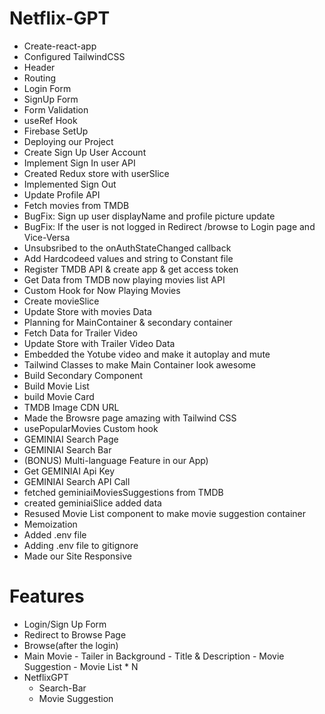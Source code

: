 # Netflix-GPT

- Create-react-app
- Configured TailwindCSS
- Header
- Routing
- Login Form
- SignUp Form
- Form Validation
- useRef Hook
- Firebase SetUp
- Deploying our Project
- Create Sign Up User Account
- Implement Sign In user API
- Created Redux store with userSlice
- Implemented Sign Out
- Update Profile API
- Fetch movies from TMDB
- BugFix: Sign up user displayName and profile picture update
- BugFix: If the user is not logged in Redirect /browse to Login page and Vice-Versa
- Unsubsribed to the onAuthStateChanged callback
- Add Hardcodeed values and string to Constant file
- Register TMDB API & create app & get access token
- Get Data from TMDB now playing movies list API
- Custom Hook for Now Playing Movies
- Create movieSlice
- Update Store with movies Data
- Planning for MainContainer & secondary container
- Fetch Data for Trailer Video
- Update Store with Trailer Video Data
- Embedded the Yotube video and make it autoplay and mute
- Tailwind Classes to make Main Container look awesome
- Build Secondary Component
- Build Movie List
- build Movie Card
- TMDB Image CDN URL
- Made the Browsre page amazing with Tailwind CSS
- usePopularMovies Custom hook
- GEMINIAI Search Page
- GEMINIAI Search Bar
- (BONUS) Multi-language Feature in our App)
- Get GEMINIAI Api Key 
- GEMINIAI Search API Call
- fetched geminiaiMoviesSuggestions from TMDB
- created geminiaiSlice added data
- Resused Movie List component to make movie suggestion container
- Memoization
- Added .env file
- Adding .env file to gitignore
- Made our Site Responsive

 
# Features
  - Login/Sign Up Form
  - Redirect to Browse Page
  - Browse(after the login)
  - Main Movie 
        - Tailer in Background
        - Title & Description
        - Movie Suggestion
            - Movie List * N
  - NetflixGPT
    - Search-Bar
    - Movie Suggestion       
            
